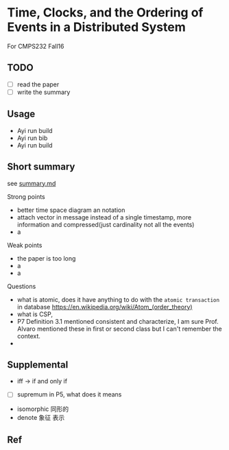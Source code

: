 # Time, Clocks, and the Ordering of Events in a Distributed System

For CMPS232 Fall16

## TODO

- [ ] read the paper
- [ ] write the summary

## Usage

- Ayi run build
- Ayi run bib
- Ayi run build

## Short summary

see [summary.md](summary.md)

Strong points

- better time space diagram an notation
- attach vector in message instead of a single timestamp, more information and compressed(just cardinality not all the events)
- a

Weak points

- the paper is too long
- a
- a

Questions

- what is atomic, does it have anything to do with the `atomic transaction` in database  https://en.wikipedia.org/wiki/Atom_(order_theory)
- what is CSP,
- P7 Definition 3.1 mentioned consistent and characterize, I am sure Prof. Alvaro mentioned these in first or second class but I can't remember the context.
-

## Supplemental

- iff -> if and only if
- [ ] supremum in P5, what does it means
- isomorphic 同形的
- denote 象征 表示

## Ref
